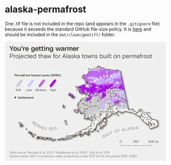 # alaska-permafrost

One .tif file is not included in the repo (and appears in the `.gitignore` file) because it exceeds the standard GitHub file-size policy. It is [here](https://drive.google.com/file/d/1TEyyzrQC-3GX-aiGYsVZWpbic2A_lv7A/view?usp=sharing) and should be included in the `dat/clean/geotiff/` folder.

![](https://github.com/Grist-Data-Desk/alaska-permafrost/blob/main/img/png/alaska-permafrost-settlements-hazard.png)
